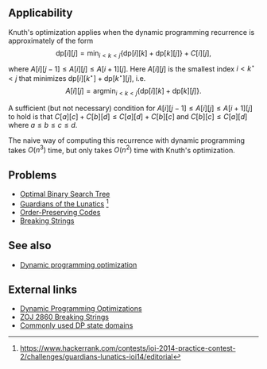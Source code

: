 ## Applicability
Knuth's optimization applies when the dynamic programming recurrence is approximately of the form
$$ \mathrm{dp}[i][j] = \min_{i<k<j} \left\{\mathrm{dp}[i][k] + \mathrm{dp}[k][j] \right\} + C[i][j], $$
where $A[i][j-1] \leq A[i][j] \leq A[i+1][j]$. Here $A[i][j]$ is the smallest index $i < k^\star < j$ that minimizes $\mathrm{dp}[i][k^\star] + \mathrm{dp}[k^\star][j]$, i.e.
$$ A[i][j] = \mathrm{argmin}_{i<k<j} \left\{\mathrm{dp}[i][k] + \mathrm{dp}[k][j] \right\}. $$

A sufficient (but not necessary) condition for $A[i][j-1] \leq A[i][j] \leq A[i+1][j]$ to hold is that $C[a][c] + C[b][d] \leq C[a][d] + C[b][c]$ and $C[b][c] \leq C[a][d]$ where $a \leq b \leq c \leq d$.

The naive way of computing this recurrence with dynamic programming takes $O(n^3)$ time, but only takes $O(n^2)$ time with Knuth's optimization.

## Problems

* [Optimal Binary Search Tree](https://uva.onlinejudge.org/external/103/10304.pdf)
* [Guardians of the Lunatics](https://www.hackerrank.com/contests/ioi-2014-practice-contest-2/challenges/guardians-lunatics-ioi14) [^1]
* [Order-Preserving Codes](http://codeforces.com/gym/100212)
* [Breaking Strings](http://www.spoj.com/problems/BRKSTRNG/)

## See also
* [Dynamic programming optimization]()

## External links
* [Dynamic Programming Optimizations](http://codeforces.com/blog/entry/8219)
* [ZOJ 2860 Breaking Strings](https://apps.topcoder.com/forums/?module=Thread&threadID=579321&start=0&mc=17#823126)
* [Commonly used DP state domains](https://apps.topcoder.com/forums/?module=Thread&threadID=697369&start=0&mc=22#1327577)

[^1]: <https://www.hackerrank.com/contests/ioi-2014-practice-contest-2/challenges/guardians-lunatics-ioi14/editorial>
